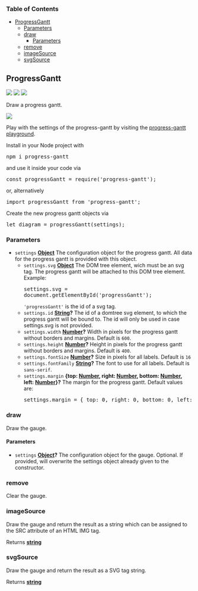 <!-- Generated by documentation.js. Update this documentation by updating the source code. -->

### Table of Contents

-   [ProgressGantt][1]
    -   [Parameters][2]
    -   [draw][3]
        -   [Parameters][4]
    -   [remove][5]
    -   [imageSource][6]
    -   [svgSource][7]

## ProgressGantt

<a href='https://travis-ci.com/ulfschneider/progress-gantt'><img src='https://travis-ci.com/ulfschneider/progress-gantt.svg?branch=master'/></a>
<a href='https://coveralls.io/github/ulfschneider/progress-gantt?branch=master'><img src='https://coveralls.io/repos/github/ulfschneider/progress-gantt/badge.svg?branch=master' /></a>
<a href='https://badge.fury.io/js/progress-gantt'><img src='https://badge.fury.io/js/progress-gantt.svg' /></a>

Draw a progress gantt.

<img src="https://github.com/ulfschneider/progress-gantt/blob/master/progress-gantt.png?raw=true"/>

Play with the settings of the progress-gantt by visiting the [progress-gantt playground][8].

Install in your Node project with 

<pre>
npm i progress-gantt
</pre>

and use it inside your code via 

<pre>
const progressGantt = require('progress-gantt');
</pre>

or, alternatively 

<pre>
import progressGantt from 'progress-gantt';
</pre>

Create the new progress gantt objects via

<pre>
let diagram = progressGantt(settings);
</pre>

### Parameters

-   `settings` **[Object][9]** The configuration object for the progress gantt. 
    All data for the progress gantt is provided with this object.
    -   `settings.svg` **[Object][9]** The DOM tree element, wich must be an svg tag.
        The progress gantt will be attached to this DOM tree element. Example:<pre>settings.svg = document.getElementById('progressGantt');</pre><code>'progressGantt'</code> is the id of a svg tag.
    -   `settings.id` **[String][10]?** The id of a domtree svg element, to which the progress gantt will be bound to. 
        The id will only be used in case settings.svg is not provided.
    -   `settings.width` **[Number][11]?** Width in pixels for the progress gantt without borders and margins. Default is <code>600</code>.
    -   `settings.height` **[Number][11]?** Height in pixels for the progress gantt without borders and margins. Default is <code>400</code>.
    -   `settings.fontSize` **[Number][11]?** Size in pixels for all labels. Default is <code>16</code>
    -   `settings.fontFamily` **[String][10]?** The font to use for all labels. Default is <code>sans-serif</code>.
    -   `settings.margin` **{top: [Number][11], right: [Number][11], bottom: [Number][11], left: [Number][11]}?** The margin for the progress gantt. 
        Default values are:<pre>settings.margin = {
        top: 0,
        right: 0,
        bottom: 0,
        left: 0 }
        </pre>

### draw

Draw the gauge.

#### Parameters

-   `settings` **[Object][9]?** The configuration object for the gauge. Optional.
    If provided, will overwrite the settings object already given to the constructor.

### remove

Clear the gauge.

### imageSource

Draw the gauge and return the result as a string which can be assigned to the SRC attribute of an HTML IMG tag.

Returns **[string][10]** 

### svgSource

Draw the gauge and return the result as a SVG tag string.

Returns **[string][10]** 

[1]: #progressgantt

[2]: #parameters

[3]: #draw

[4]: #parameters-1

[5]: #remove

[6]: #imagesource

[7]: #svgsource

[8]: https://htmlpreview.github.io/?https://github.com/ulfschneider/progress-gantt/blob/master/progress-gantt-playground.html

[9]: https://developer.mozilla.org/docs/Web/JavaScript/Reference/Global_Objects/Object

[10]: https://developer.mozilla.org/docs/Web/JavaScript/Reference/Global_Objects/String

[11]: https://developer.mozilla.org/docs/Web/JavaScript/Reference/Global_Objects/Number
